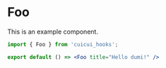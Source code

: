 # Foo

This is an example component.

```jsx
import { Foo } from 'cuicui_hooks';

export default () => <Foo title="Hello dumi!" />
```

